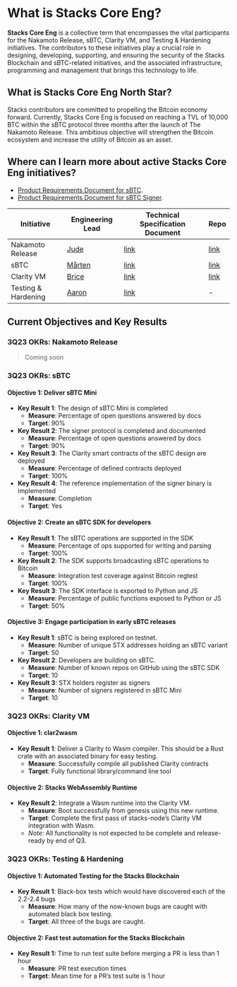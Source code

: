 # What is Stacks Core Eng?

**Stacks Core Eng** is a collective term that encompasses the vital participants for the Nakamoto Release, sBTC, Clarity VM, and Testing & Hardening initiatives. The contributors to these initiatives play a crucial role in designing, developing, supporting, and ensuring the security of the Stacks Blockchain and sBTC-related initiatives, and the associated infrastructure, programming and management that brings this technology to life.

## What is Stacks Core Eng North Star?

Stacks contributors are committed to propelling the Bitcoin economy forward. Currently, Stacks Core Eng is focused on reaching a TVL of 10,000 BTC within the sBTC protocol three months after the launch of The Nakamoto Release. This ambitious objective will strengthen the Bitcoin ecosystem and increase the utility of Bitcoin as an asset.

## Where can I learn more about active Stacks Core Eng initiatives?

- [Product Requirements Document for sBTC](sbtc-prd.md).
- [Product Requirements Document for sBTC Signer](https://github.com/stacks-network/stacks/blob/master/sBTC/sbtc_signer.md).

| Initiative          | Engineering Lead                     | Technical Specification Document   | Repo                                                        |
| ------------------- | ------------------------------------ | ---------------------------------- | ----------------------------------------------------------- |
| Nakamoto Release    | [Jude](https://github.com/jcnelson)  | [link](./nakamoto.md)              | [link](https://github.com/stacks-network/stacks-blockchain) |
| sBTC                | [Mårten](https://github.com/netrome) | [link](./sbtc_technical.md)        | [link](https://github.com/stacks-network/sbtc)              |
| Clarity VM          | [Brice](https://github.com/obycode)  | [link](./clarity_vm.md)            | [link](https://github.com/stacks-network/clar2wasm)         |
| Testing & Hardening | [Aaron](https://github.com/kantai)   | [link](./testing_and_hardening.md) | -                                                           |

## Current Objectives and Key Results

### 3Q23 OKRs: Nakamoto Release

> Coming soon

### 3Q23 OKRs: sBTC

#### Objective 1: Deliver sBTC Mini

- **Key Result 1**: The design of sBTC Mini is completed
  - **Measure**: Percentage of open questions answered by docs
  - **Target**: 90%
- **Key Result 2**: The signer protocol is completed and documented
  - **Measure**: Percentage of open questions answered by docs
  - **Target**: 90%
- **Key Result 3**: The Clarity smart contracts of the sBTC design are deployed
  - **Measure**: Percentage of defined contracts deployed
  - **Target**: 100%
- **Key Result 4**: The reference implementation of the signer binary is implemented
  - **Measure**: Completion
  - **Target**: Yes

#### **Objective 2:** Create an sBTC SDK for developers

- **Key Result 1**: The sBTC operations are supported in the SDK
  - **Measure**: Percentage of ops supported for writing and parsing
  - **Target**: 100%
- **Key Result 2**: The SDK supports broadcasting sBTC operations to Bitcoin
  - **Measure**: Integration test coverage against Bitcoin regtest
  - **Target**: 100%
- **Key Result 3**: The SDK interface is exported to Python and JS
  - **Measure**: Percentage of public functions exposed to Python or JS
  - **Target**: 50%

#### Objective 3: Engage participation in early sBTC releases

- **Key Result 1**: sBTC is being explored on testnet.
  - **Measure**: Number of unique STX addresses holding an sBTC variant
  - **Target**: 50
- **Key Result 2**: Developers are building on sBTC.
  - **Measure**: Number of known repos on GitHub using the sBTC SDK
  - **Target**: 10
- **Key Result 3**: STX holders register as signers
  - **Measure**: Number of signers registered in sBTC Mini
  - **Target**: 10

### 3Q23 OKRs: Clarity VM

#### Objective 1: clar2wasm

- **Key Result 1**: Deliver a Clarity to Wasm compiler. This should be a Rust crate with an associated binary for easy testing.
  - **Measure**: Successfully compile all published Clarity contracts
  - **Target**: Fully functional library/command line tool

#### Objective 2: Stacks WebAssembly Runtime

- **Key Result 2**: Integrate a Wasm runtime into the Clarity VM.
  - **Measure**: Boot successfully from genesis using this new runtime.
  - **Target**: Complete the first pass of stacks-node’s Clarity VM integration with Wasm.
  - _Note_: All functionality is not expected to be complete and release-ready by end of Q3.

### 3Q23 OKRs: Testing & Hardening

#### Objective 1: Automated Testing for the Stacks Blockchain

- **Key Result 1**: Black-box tests which would have discovered each of the 2.2-2.4 bugs
  - **Measure**: How many of the now-known bugs are caught with automated black box testing.
  - **Target**: All three of the bugs are caught.

#### **Objective 2:** Fast test automation for the Stacks Blockchain

- **Key Result 1:** Time to run test suite before merging a PR is less than 1 hour
  - **Measure**: PR test execution times
  - **Target**: Mean time for a PR’s test suite is 1 hour
